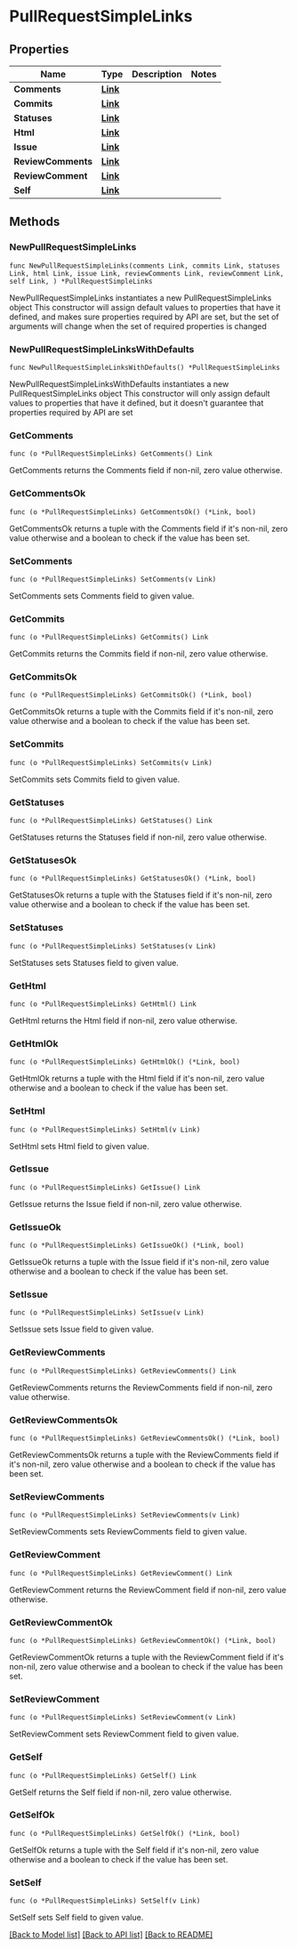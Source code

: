 # PullRequestSimpleLinks

## Properties

Name | Type | Description | Notes
------------ | ------------- | ------------- | -------------
**Comments** | [**Link**](Link.md) |  | 
**Commits** | [**Link**](Link.md) |  | 
**Statuses** | [**Link**](Link.md) |  | 
**Html** | [**Link**](Link.md) |  | 
**Issue** | [**Link**](Link.md) |  | 
**ReviewComments** | [**Link**](Link.md) |  | 
**ReviewComment** | [**Link**](Link.md) |  | 
**Self** | [**Link**](Link.md) |  | 

## Methods

### NewPullRequestSimpleLinks

`func NewPullRequestSimpleLinks(comments Link, commits Link, statuses Link, html Link, issue Link, reviewComments Link, reviewComment Link, self Link, ) *PullRequestSimpleLinks`

NewPullRequestSimpleLinks instantiates a new PullRequestSimpleLinks object
This constructor will assign default values to properties that have it defined,
and makes sure properties required by API are set, but the set of arguments
will change when the set of required properties is changed

### NewPullRequestSimpleLinksWithDefaults

`func NewPullRequestSimpleLinksWithDefaults() *PullRequestSimpleLinks`

NewPullRequestSimpleLinksWithDefaults instantiates a new PullRequestSimpleLinks object
This constructor will only assign default values to properties that have it defined,
but it doesn't guarantee that properties required by API are set

### GetComments

`func (o *PullRequestSimpleLinks) GetComments() Link`

GetComments returns the Comments field if non-nil, zero value otherwise.

### GetCommentsOk

`func (o *PullRequestSimpleLinks) GetCommentsOk() (*Link, bool)`

GetCommentsOk returns a tuple with the Comments field if it's non-nil, zero value otherwise
and a boolean to check if the value has been set.

### SetComments

`func (o *PullRequestSimpleLinks) SetComments(v Link)`

SetComments sets Comments field to given value.


### GetCommits

`func (o *PullRequestSimpleLinks) GetCommits() Link`

GetCommits returns the Commits field if non-nil, zero value otherwise.

### GetCommitsOk

`func (o *PullRequestSimpleLinks) GetCommitsOk() (*Link, bool)`

GetCommitsOk returns a tuple with the Commits field if it's non-nil, zero value otherwise
and a boolean to check if the value has been set.

### SetCommits

`func (o *PullRequestSimpleLinks) SetCommits(v Link)`

SetCommits sets Commits field to given value.


### GetStatuses

`func (o *PullRequestSimpleLinks) GetStatuses() Link`

GetStatuses returns the Statuses field if non-nil, zero value otherwise.

### GetStatusesOk

`func (o *PullRequestSimpleLinks) GetStatusesOk() (*Link, bool)`

GetStatusesOk returns a tuple with the Statuses field if it's non-nil, zero value otherwise
and a boolean to check if the value has been set.

### SetStatuses

`func (o *PullRequestSimpleLinks) SetStatuses(v Link)`

SetStatuses sets Statuses field to given value.


### GetHtml

`func (o *PullRequestSimpleLinks) GetHtml() Link`

GetHtml returns the Html field if non-nil, zero value otherwise.

### GetHtmlOk

`func (o *PullRequestSimpleLinks) GetHtmlOk() (*Link, bool)`

GetHtmlOk returns a tuple with the Html field if it's non-nil, zero value otherwise
and a boolean to check if the value has been set.

### SetHtml

`func (o *PullRequestSimpleLinks) SetHtml(v Link)`

SetHtml sets Html field to given value.


### GetIssue

`func (o *PullRequestSimpleLinks) GetIssue() Link`

GetIssue returns the Issue field if non-nil, zero value otherwise.

### GetIssueOk

`func (o *PullRequestSimpleLinks) GetIssueOk() (*Link, bool)`

GetIssueOk returns a tuple with the Issue field if it's non-nil, zero value otherwise
and a boolean to check if the value has been set.

### SetIssue

`func (o *PullRequestSimpleLinks) SetIssue(v Link)`

SetIssue sets Issue field to given value.


### GetReviewComments

`func (o *PullRequestSimpleLinks) GetReviewComments() Link`

GetReviewComments returns the ReviewComments field if non-nil, zero value otherwise.

### GetReviewCommentsOk

`func (o *PullRequestSimpleLinks) GetReviewCommentsOk() (*Link, bool)`

GetReviewCommentsOk returns a tuple with the ReviewComments field if it's non-nil, zero value otherwise
and a boolean to check if the value has been set.

### SetReviewComments

`func (o *PullRequestSimpleLinks) SetReviewComments(v Link)`

SetReviewComments sets ReviewComments field to given value.


### GetReviewComment

`func (o *PullRequestSimpleLinks) GetReviewComment() Link`

GetReviewComment returns the ReviewComment field if non-nil, zero value otherwise.

### GetReviewCommentOk

`func (o *PullRequestSimpleLinks) GetReviewCommentOk() (*Link, bool)`

GetReviewCommentOk returns a tuple with the ReviewComment field if it's non-nil, zero value otherwise
and a boolean to check if the value has been set.

### SetReviewComment

`func (o *PullRequestSimpleLinks) SetReviewComment(v Link)`

SetReviewComment sets ReviewComment field to given value.


### GetSelf

`func (o *PullRequestSimpleLinks) GetSelf() Link`

GetSelf returns the Self field if non-nil, zero value otherwise.

### GetSelfOk

`func (o *PullRequestSimpleLinks) GetSelfOk() (*Link, bool)`

GetSelfOk returns a tuple with the Self field if it's non-nil, zero value otherwise
and a boolean to check if the value has been set.

### SetSelf

`func (o *PullRequestSimpleLinks) SetSelf(v Link)`

SetSelf sets Self field to given value.



[[Back to Model list]](../README.md#documentation-for-models) [[Back to API list]](../README.md#documentation-for-api-endpoints) [[Back to README]](../README.md)


